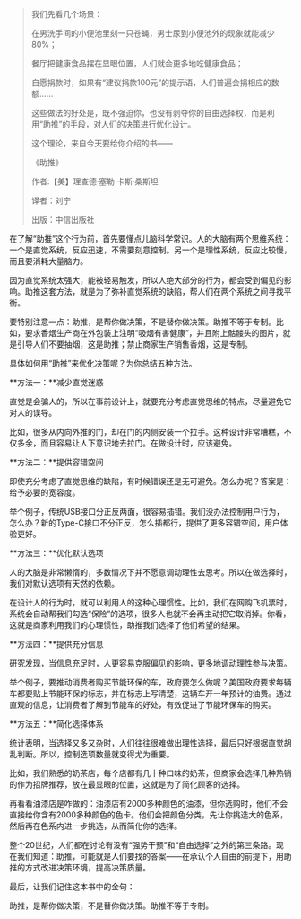 > 我们先看几个场景：
>
> 在男洗手间的小便池里刻一只苍蝇，男士尿到小便池外的现象就能减少80%；
>
> 餐厅把健康食品摆在显眼位置，人们就会更多地吃健康食品；
>
> 自愿捐款时，如果有“建议捐款100元”的提示语，人们普遍会捐相应的数额......
>
> 这些做法的好处是，既不强迫你，也没有剥夺你的自由选择权，而是利用“助推”的手段，对人们的决策进行优化设计。
>
> 这个理论，来自今天要给你介绍的书——
>
> 《助推》
>
> 作者:【美】理查德·塞勒 卡斯·桑斯坦
>
> 译者：刘宁
>
> 出版：中信出版社
>




在了解“助推”这个行为前，首先要懂点儿脑科学常识。人的大脑有两个思维系统：一个是直觉系统，反应迅速，不需要刻意控制。另一个是理性系统，反应比较慢，而且要消耗大量脑力。

因为直觉系统太强大，能被轻易触发，所以人绝大部分的行为，都会受到偏见的影响。助推这套方法，就是为了弥补直觉系统的缺陷，帮人们在两个系统之间寻找平衡。

要特别注意一点：助推，是帮你做决策，不是替你做决策。助推不等于专制。比如，要求香烟生产商在外包装上注明“吸烟有害健康”，并且附上骷髅头的图片，就是引导人们不要抽烟，这是助推；禁止商家生产销售香烟，这是专制。

具体如何用“助推”来优化决策呢？为你总结五种方法。

**方法一：**减少直觉迷惑

直觉是会骗人的，所以在事前设计上，就要充分考虑直觉思维的特点，尽量避免它对人的误导。

比如，很多从内向外推的门，却在门的内侧安装一个拉手。这种设计非常糟糕，不仅多余，而且容易让人下意识地去拉门。在做设计时，应该避免。



**方法二：**提供容错空间

即使充分考虑了直觉思维的缺陷，有时候错误还是无可避免。怎么办呢？答案是：给予必要的宽容度。

举个例子，传统USB接口分正反两面，很容易插错。我们没办法控制用户行为，怎么办？新的Type-C接口不分正反，怎么插都行，提供了更多容错空间，用户体验更好。



**方法三：**优化默认选项

人的大脑是非常懒惰的，多数情况下并不愿意调动理性去思考。所以在做选择时，我们对默认选项有天然的依赖。

在设计人的行为时，就可以利用人的这种心理惯性。比如，我们在网购飞机票时，系统会自动帮我们勾选“保险”的选项，很多人也就不会再主动把它取消掉。你看，这就是商家利用我们的心理惯性，助推我们选择了他们希望的结果。



**方法四：**提供充分信息

研究发现，当信息充足时，人更容易克服偏见的影响，更多地调动理性参与决策。

举个例子，要推动消费者购买节能环保的车，政府要怎么做呢？美国政府要求每辆车都要贴上节能环保的标志，并在标志上写清楚，这辆车开一年预计的油费。通过直观的信息，让消费者了解到节能车的好处，有效促进了节能环保车的购买。



**方法五：**简化选择体系

统计表明，当选择又多又杂时，人们往往很难做出理性选择，最后只好根据直觉胡乱判断。所以，控制选项数量就变得尤为重要。

比如，我们熟悉的奶茶店，每个店都有几十种口味的奶茶，但商家会选择几种热销的作为招牌推荐，放在最显眼的位置，这就是为了简化顾客的选择。

再看看油漆店是咋做的：油漆店有2000多种颜色的油漆，但你选购时，他们不会直接给你含有2000多种颜色的色卡。他们会把颜色分类，先让你挑选大的色系，然后再在色系内进一步挑选，从而简化你的选择。



整个20世纪，人们都在讨论有没有“强势干预”和“自由选择”之外的第三条路。现在我们知道：助推，可能就是人们要找的答案——在承认个人自由的前提下，用助推的方式改进决策环境，提高决策质量。

最后，让我们记住这本书中的金句：

助推，是帮你做决策，不是替你做决策。助推不等于专制。